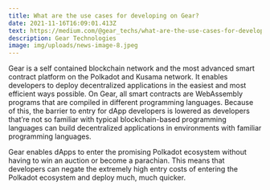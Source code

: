 ```yaml
---
title: What are the use cases for developing on Gear?
date: 2021-11-16T16:09:01.413Z
text: https://medium.com/@gear_techs/what-are-the-use-cases-for-developing-on-gear-aef94cdfc574
description: Gear Technologies
image: img/uploads/news-image-8.jpeg
---
```

Gear is a self contained blockchain network and the most advanced smart contract platform on the Polkadot and Kusama network. It enables developers to deploy decentralized applications in the easiest and most efficient ways possible. On Gear, all smart contracts are WebAssembly programs that are compiled in different programming languages. Because of this, the barrier to entry for dApp developers is lowered as developers that’re not so familiar with typical blockchain-based programming languages can build decentralized applications in environments with familiar programming languages.

Gear enables dApps to enter the promising Polkadot ecosystem without having to win an auction or become a parachian. This means that developers can negate the extremely high entry costs of entering the Polkadot ecosystem and deploy much, much quicker.